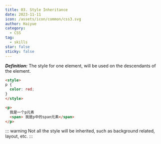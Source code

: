 ```yaml
---
title: 03. Style Inheritance
date: 2023-11-11
icon: /assets/icon/common/css3.svg
author: Haiyue
category:
  - CSS
tag:
  - skills
star: false
sticky: false
---
```


***Definition:*** The style for one element, will be used on the descendants of the element.

``` html
<style>
p {
  color: red;
}
</style>

<p> 
  我是一个p元素
  <span> 我是p中的span元素</span>
</p>
```
::: warning
Not all the style will be inherited, such as background related, layout, etc.
:::